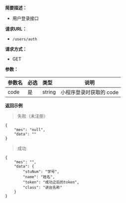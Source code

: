 
**简要描述：** 

- 用户登录接口

**请求URL：** 
- ` /users/auth `
  
**请求方式：**
- GET

**参数：** 

|参数名|必选|类型|说明|
|:----    |:---|:----- |-----   |
|code |是  |string | 	小程序登录时获取的 code  |


 **返回示例**

> 失败（未注册）
``` 
{
	"mes": "null",
	"data": ""
}
```
> 成功
```
{
    "mes": "",
    "data": {
        "stuNum": "学号",
        "name": "姓名",
        "token": "成功之后的token",
        "class": "讲台名称"
    }
}
```